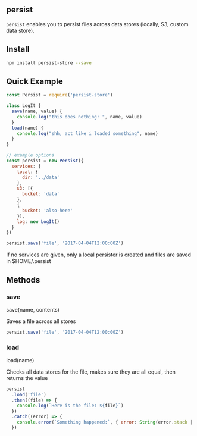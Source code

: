 ## persist

`persist` enables you to persist files across data stores (locally, S3, custom data store).

## Install
```bash
npm install persist-store --save
```

## Quick Example
```javascript
const Persist = require('persist-store')

class LogIt {
  save(name, value) {
    console.log("this does nothing: ", name, value)
  }
  load(name) {
    console.log("shh, act like i loaded something", name)
  }
}

// example options
const persist = new Persist({
  services: {
    local: {
      dir: '../data'
    },
    s3: [{
      bucket: 'data'
    },
    {
      bucket: 'also-here'
    }],
    log: new LogIt()
  }
})

persist.save('file', '2017-04-04T12:00:00Z')
```

If no services are given, only a local persister is created and files are saved in $HOME/.persist

## Methods

### save
save(name, contents)

Saves a file across all stores
```javascript
persist.save('file', '2017-04-04T12:00:00Z')
```

### load
load(name)

Checks all data stores for the file, makes sure they are all equal, then returns the value
```javascript
persist
  .load('file')
  .then((file) => {
    console.log(`Here is the file: ${file}`)
  })
  .catch((error) => {
    console.error(`Something happened:`, { error: String(error.stack || error) })
  })
```
